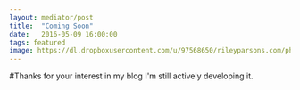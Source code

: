 ```yaml
---
layout: mediator/post
title:  "Coming Soon"
date:   2016-05-09 16:00:00
tags: featured
image: https://dl.dropboxusercontent.com/u/97568650/rileyparsons.com/photos/article-images/2014-08-29-welcome-to-jekyll/desktop.jpg
---
```

#Thanks for your interest in my blog
I'm still actively developing it.